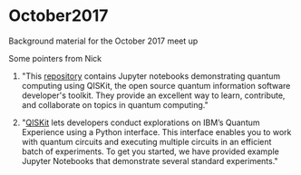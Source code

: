 # October2017
Background material for the October 2017 meet up

Some pointers from Nick 

1. "This [repository](https://github.com/QISKit/qiskit-tutorial) contains Jupyter notebooks demonstrating quantum computing using QISKit, the open source quantum information software developer's toolkit. They provide an excellent way to learn, contribute, and collaborate on topics in quantum computing."

2. "[QISKit](https://developer.ibm.com/open/openprojects/qiskit/) lets developers conduct explorations on IBM’s Quantum Experience using a Python interface. This interface enables you to work with quantum circuits and executing multiple circuits in an efficient batch of experiments. To get you started, we have provided example Jupyter Notebooks that demonstrate several standard experiments."

